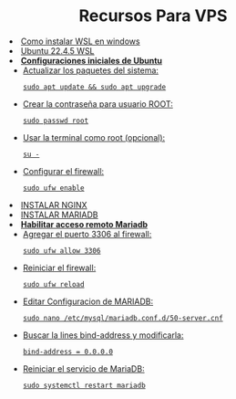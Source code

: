 <h1 align="center"><strong>Recursos Para VPS</strong></h1>
<u>
  <li><a target="_blank" href="https://learn.microsoft.com/es-es/windows/wsl/install">Como instalar WSL en windows</a></li>
  <li><a target="_blank" href="https://apps.microsoft.com/detail/9pn20msr04dw?hl=es-ar&gl=AR">Ubuntu 22.4.5 WSL</a></li>
  <li>
    <strong>Configuraciones iniciales de Ubuntu</strong>
    <ul>
      <li>Actualizar los paquetes del sistema:
        <pre><code>sudo apt update && sudo apt upgrade</code></pre>
      </li>
      <li>Crear la contraseña para usuario ROOT:
        <pre><code>sudo passwd root</code></pre>
      </li>
      <li>Usar la terminal como root (opcional):
        <pre><code>su -</code></pre>
      </li>
      <li>Configurar el firewall:
        <pre><code>sudo ufw enable</code></pre>
      </li>
    </ul>
  </li>
  <li><a target="_blank" href="https://www.digitalocean.com/community/tutorials/how-to-install-nginx-on-ubuntu-22-04">INSTALAR NGINX</a></li>
  <li><a target="_blank" href="https://www.digitalocean.com/community/tutorials/how-to-install-mariadb-on-ubuntu-22-04">INSTALAR MARIADB</a></li>
  <li>
    <strong>Habilitar acceso remoto Mariadb</strong>
    <ul>
      <li>Agregar el puerto 3306 al firewall:
        <pre><code>sudo ufw allow 3306</code></pre>
      </li>
      <li>Reiniciar el firewall:
        <pre><code>sudo ufw reload</code></pre>
      </li>
      <li>Editar Configuracion de MARIADB:
        <pre><code>sudo nano /etc/mysql/mariadb.conf.d/50-server.cnf</code></pre>
      </li>
      <li>Buscar la lines bind-address y modificarla:
        <pre><code>bind-address = 0.0.0.0</code></pre>
      </li>
      <li>Reiniciar el servicio de MariaDB:
        <pre><code>sudo systemctl restart mariadb</code></pre>
      </li>
    </ul>
  </li>
</u>
